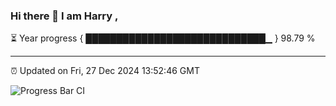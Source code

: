 ### Hi there 👋 I am Harry , 

⏳ Year progress { █████████████████████████████▁ } 98.79 %

---

⏰ Updated on Fri, 27 Dec 2024 13:52:46 GMT

![Progress Bar CI](https://github.com/duykhang68/duykhang68/workflows/Progress%20Bar%20CI/badge.svg)

